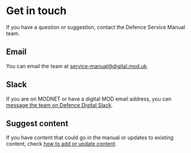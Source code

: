 # Get in touch

<p class="govuk-body-l">If you have a question or suggestion, contact the Defence Service Manual team.</p>

## Email

You can email the team at [service-manual@digital.mod.uk](mailto:service-manual@digital.mod.uk).

## Slack

If you are on MODNET or have a digital MOD email address, you can [message the team on Defence Digital Slack](https://defencedigital.slack.com/archives/C03L6486PBN).

## Suggest content

If you have content that could go in the manual or updates to existing content, check [how to add or update content](/add-or-update-content).